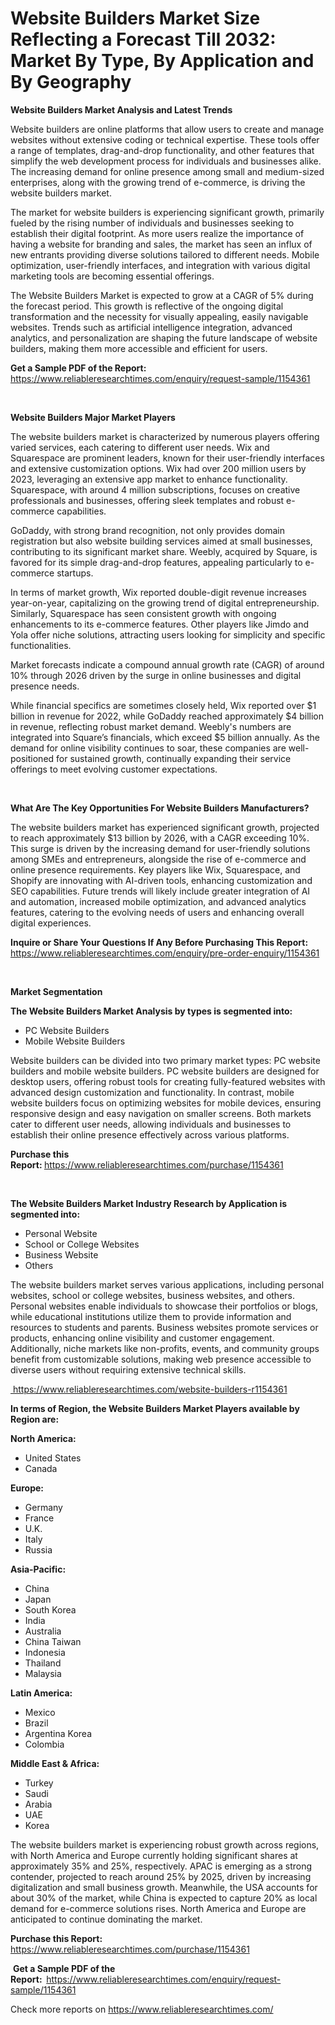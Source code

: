 <p><h1>Website Builders Market Size Reflecting a Forecast Till 2032: Market By Type, By Application and By Geography</h1></p><p><strong>Website Builders Market Analysis and Latest Trends</strong></p>
<p><p>Website builders are online platforms that allow users to create and manage websites without extensive coding or technical expertise. These tools offer a range of templates, drag-and-drop functionality, and other features that simplify the web development process for individuals and businesses alike. The increasing demand for online presence among small and medium-sized enterprises, along with the growing trend of e-commerce, is driving the website builders market.</p><p>The market for website builders is experiencing significant growth, primarily fueled by the rising number of individuals and businesses seeking to establish their digital footprint. As more users realize the importance of having a website for branding and sales, the market has seen an influx of new entrants providing diverse solutions tailored to different needs. Mobile optimization, user-friendly interfaces, and integration with various digital marketing tools are becoming essential offerings.</p><p>The Website Builders Market is expected to grow at a CAGR of 5% during the forecast period. This growth is reflective of the ongoing digital transformation and the necessity for visually appealing, easily navigable websites. Trends such as artificial intelligence integration, advanced analytics, and personalization are shaping the future landscape of website builders, making them more accessible and efficient for users.</p></p>
<p><strong>Get a Sample PDF of the Report:&nbsp;</strong> <a href="https://www.reliableresearchtimes.com/enquiry/request-sample/1154361?utm_campaign=2199&utm_medium=2&utm_source=Github&utm_content=ia&utm_term=11032025&utm_id=website-builders">https://www.reliableresearchtimes.com/enquiry/request-sample/1154361</a></p>
<p>&nbsp;</p>
<p><strong>Website Builders Major Market Players</strong></p>
<p><p>The website builders market is characterized by numerous players offering varied services, each catering to different user needs. Wix and Squarespace are prominent leaders, known for their user-friendly interfaces and extensive customization options. Wix had over 200 million users by 2023, leveraging an extensive app market to enhance functionality. Squarespace, with around 4 million subscriptions, focuses on creative professionals and businesses, offering sleek templates and robust e-commerce capabilities.</p><p>GoDaddy, with strong brand recognition, not only provides domain registration but also website building services aimed at small businesses, contributing to its significant market share. Weebly, acquired by Square, is favored for its simple drag-and-drop features, appealing particularly to e-commerce startups. </p><p>In terms of market growth, Wix reported double-digit revenue increases year-on-year, capitalizing on the growing trend of digital entrepreneurship. Similarly, Squarespace has seen consistent growth with ongoing enhancements to its e-commerce features. Other players like Jimdo and Yola offer niche solutions, attracting users looking for simplicity and specific functionalities. </p><p>Market forecasts indicate a compound annual growth rate (CAGR) of around 10% through 2026 driven by the surge in online businesses and digital presence needs. </p><p>While financial specifics are sometimes closely held, Wix reported over $1 billion in revenue for 2022, while GoDaddy reached approximately $4 billion in revenue, reflecting robust market demand. Weebly's numbers are integrated into Square’s financials, which exceed $5 billion annually. As the demand for online visibility continues to soar, these companies are well-positioned for sustained growth, continually expanding their service offerings to meet evolving customer expectations.</p></p>
<p>&nbsp;</p>
<p><strong>What Are The Key Opportunities For Website Builders Manufacturers?</strong></p>
<p><p>The website builders market has experienced significant growth, projected to reach approximately $13 billion by 2026, with a CAGR exceeding 10%. This surge is driven by the increasing demand for user-friendly solutions among SMEs and entrepreneurs, alongside the rise of e-commerce and online presence requirements. Key players like Wix, Squarespace, and Shopify are innovating with AI-driven tools, enhancing customization and SEO capabilities. Future trends will likely include greater integration of AI and automation, increased mobile optimization, and advanced analytics features, catering to the evolving needs of users and enhancing overall digital experiences.</p></p>
<p><strong>Inquire or Share Your Questions If Any Before Purchasing This Report:</strong> <a href="https://www.reliableresearchtimes.com/enquiry/pre-order-enquiry/1154361?utm_campaign=2199&utm_medium=2&utm_source=Github&utm_content=ia&utm_term=11032025&utm_id=website-builders">https://www.reliableresearchtimes.com/enquiry/pre-order-enquiry/1154361</a></p>
<p>&nbsp;</p>
<p><strong>Market Segmentation</strong></p>
<p><strong>The Website Builders Market Analysis by types is segmented into:</strong></p>
<p><ul><li>PC Website Builders</li><li>Mobile Website Builders</li></ul></p>
<p><p>Website builders can be divided into two primary market types: PC website builders and mobile website builders. PC website builders are designed for desktop users, offering robust tools for creating fully-featured websites with advanced design customization and functionality. In contrast, mobile website builders focus on optimizing websites for mobile devices, ensuring responsive design and easy navigation on smaller screens. Both markets cater to different user needs, allowing individuals and businesses to establish their online presence effectively across various platforms.</p></p>
<p><strong>Purchase this Report:&nbsp;</strong><a href="https://www.reliableresearchtimes.com/purchase/1154361?utm_campaign=2199&utm_medium=2&utm_source=Github&utm_content=ia&utm_term=11032025&utm_id=website-builders">https://www.reliableresearchtimes.com/purchase/1154361</a></p>
<p>&nbsp;</p>
<p><strong>The Website Builders Market Industry Research by Application is segmented into:</strong></p>
<p><ul><li>Personal Website</li><li>School or College Websites</li><li>Business Website</li><li>Others</li></ul></p>
<p><p>The website builders market serves various applications, including personal websites, school or college websites, business websites, and others. Personal websites enable individuals to showcase their portfolios or blogs, while educational institutions utilize them to provide information and resources to students and parents. Business websites promote services or products, enhancing online visibility and customer engagement. Additionally, niche markets like non-profits, events, and community groups benefit from customizable solutions, making web presence accessible to diverse users without requiring extensive technical skills.</p></p>
<p><a href="https://www.reliableresearchtimes.com/website-builders-r1154361?utm_campaign=2199&utm_medium=2&utm_source=Github&utm_content=ia&utm_term=11032025&utm_id=website-builders">&nbsp;https://www.reliableresearchtimes.com/website-builders-r1154361</a></p>
<p><strong>In terms of Region, the Website Builders Market Players available by Region are:</strong></p>
<p>
    <p> <strong> North America: </strong>
        <ul>
            <li>United States</li>
            <li>Canada</li>
        </ul>
        </p> 
    <p> <strong> Europe: </strong>
        <ul>
            <li>Germany</li>
            <li>France</li>
            <li>U.K.</li>
            <li>Italy</li>
            <li>Russia</li>
        </ul>
        </p> 
    <p> <strong> Asia-Pacific: </strong>
        <ul>
            <li>China</li>
            <li>Japan</li>
            <li>South Korea</li>
            <li>India</li>
            <li>Australia</li>
            <li>China Taiwan</li>
            <li>Indonesia</li>
            <li>Thailand</li>
            <li>Malaysia</li>
        </ul>
        </p> 
    <p> <strong> Latin America: </strong>
        <ul>
            <li>Mexico</li>
            <li>Brazil</li>
            <li>Argentina Korea</li>
            <li>Colombia</li>
        </ul>
        </p> 
    <p> <strong> Middle East & Africa: </strong>
        <ul>
            <li>Turkey</li>
            <li>Saudi</li>
            <li>Arabia</li>
            <li>UAE</li>
            <li>Korea</li>
        </ul>
    </p>
    </p>
<p><p>The website builders market is experiencing robust growth across regions, with North America and Europe currently holding significant shares at approximately 35% and 25%, respectively. APAC is emerging as a strong contender, projected to reach around 25% by 2025, driven by increasing digitalization and small business growth. Meanwhile, the USA accounts for about 30% of the market, while China is expected to capture 20% as local demand for e-commerce solutions rises. North America and Europe are anticipated to continue dominating the market.</p></p>
<p><strong>Purchase this Report: </strong><a href="https://www.reliableresearchtimes.com/purchase/1154361?utm_campaign=2199&utm_medium=2&utm_source=Github&utm_content=ia&utm_term=11032025&utm_id=website-builders">https://www.reliableresearchtimes.com/purchase/1154361</a></p>
<p>&nbsp;<strong>Get a Sample PDF of the Report:&nbsp;&nbsp;</strong><a href="https://www.reliableresearchtimes.com/enquiry/request-sample/1154361?utm_campaign=2199&utm_medium=2&utm_source=Github&utm_content=ia&utm_term=11032025&utm_id=website-builders">https://www.reliableresearchtimes.com/enquiry/request-sample/1154361</a></p>
<p><strong></strong></p>
<p>Check more reports on <a href="https://www.reliableresearchtimes.com/?utm_campaign=2199&utm_medium=2&utm_source=Github&utm_content=ia&utm_term=11032025&utm_id=website-builders">https://www.reliableresearchtimes.com/</a></p>